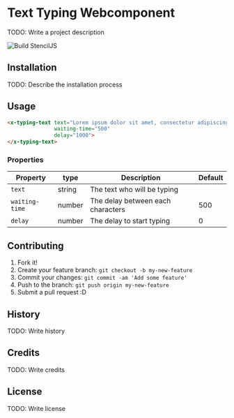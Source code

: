 # Text Typing Webcomponent
TODO: Write a project description

![Build StencilJS](https://github.com/Juu-/x-typing-text/workflows/Build%20StencilJS/badge.svg)
## Installation
TODO: Describe the installation process
## Usage
```html
<x-typing-text text="Lorem ipsum dolor sit amet, consectetur adipiscing elit, sed do eiusmod tempor incididunt ut"
               waiting-time="500"
               delay="1000">
</x-typing-text>
```
### Properties
| Property | type | Description | Default |
| --- | --- | --- | --- |
| `text` | string | The text who will be typing |  |
| `waiting-time` | number | The delay between each characters  | 500 |
| `delay` | number | The delay to start typing | 0 |

## Contributing
1. Fork it!
2. Create your feature branch: `git checkout -b my-new-feature`
3. Commit your changes: `git commit -am 'Add some feature'`
4. Push to the branch: `git push origin my-new-feature`
5. Submit a pull request :D
## History
TODO: Write history
## Credits
TODO: Write credits
## License
TODO: Write license
